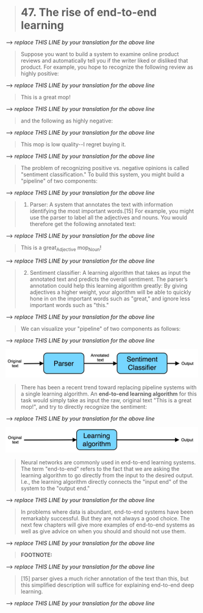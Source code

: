 > # 47. The rise of end-to-end learning

--> _replace THIS LINE by your translation for the above line_

> Suppose you want to build a system to examine online product reviews and automatically tell you if the writer liked or disliked that product. For example, you hope to recognize the following review as highly positive:

--> _replace THIS LINE by your translation for the above line_

> This is a great mop!

--> _replace THIS LINE by your translation for the above line_

> and the following as highly negative:

--> _replace THIS LINE by your translation for the above line_

> This mop is low quality--I regret buying it.

--> _replace THIS LINE by your translation for the above line_

> The problem of recognizing positive vs. negative opinions is called "sentiment classification." To build this system, you might build a "pipeline" of two components:

--> _replace THIS LINE by your translation for the above line_

> 1. Parser: A system that annotates the text with information identifying the most important words.[15] For example, you might use the parser to label all the adjectives and nouns. You would therefore get the following annotated text:

--> _replace THIS LINE by your translation for the above line_

> This is a great<sub>Adjective</sub> mop<sub>Noun</sub>!

--> _replace THIS LINE by your translation for the above line_

> 2. Sentiment classifier: A learning algorithm that takes as input the annotated text and predicts the overall sentiment. The parser’s annotation could help this learning algorithm greatly: By giving adjectives a higher weight, your algorithm will be able to quickly hone in on the important words such as "great," and ignore less important words such as "this."

--> _replace THIS LINE by your translation for the above line_

> We can visualize your "pipeline" of two components as follows:

--> _replace THIS LINE by your translation for the above line_

![img](../imgs/C47_01.png)

> There has been a recent trend toward replacing pipeline systems with a single learning algorithm. An ​**end-to-end learning algorithm​** for this task would simply take as input the raw, original text "This is a great mop!", and try to directly recognize the sentiment:

--> _replace THIS LINE by your translation for the above line_

![img](../imgs/C47_02.png)

> Neural networks are commonly used in end-to-end learning systems. The term "end-to-end" refers to the fact that we are asking the learning algorithm to go directly from the input to the desired output. I.e., the learning algorithm directly connects the "input end" of the system to the "output end."

--> _replace THIS LINE by your translation for the above line_

> In problems where data is abundant, end-to-end systems have been remarkably successful. But they are not always a good choice. The next few chapters will give more examples of end-to-end systems as well as give advice on when you should and should not use them.

--> _replace THIS LINE by your translation for the above line_

> **FOOTNOTE:**

--> _replace THIS LINE by your translation for the above line_

> [15]  parser gives a much richer annotation of the text than this, but this simplified description will suffice for explaining end-to-end deep learning.

--> _replace THIS LINE by your translation for the above line_
